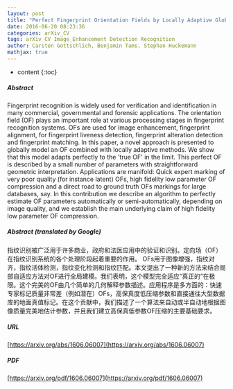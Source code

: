 ```yaml
---
layout: post
title: "Perfect Fingerprint Orientation Fields by Locally Adaptive Global Models"
date: 2016-06-20 08:23:36
categories: arXiv_CV
tags: arXiv_CV Image_Enhancement Detection Recognition
author: Carsten Gottschlich, Benjamin Tams, Stephan Huckemann
mathjax: true
---
```


* content
{:toc}

##### Abstract
Fingerprint recognition is widely used for verification and identification in many commercial, governmental and forensic applications. The orientation field (OF) plays an important role at various processing stages in fingerprint recognition systems. OFs are used for image enhancement, fingerprint alignment, for fingerprint liveness detection, fingerprint alteration detection and fingerprint matching. In this paper, a novel approach is presented to globally model an OF combined with locally adaptive methods. We show that this model adapts perfectly to the 'true OF' in the limit. This perfect OF is described by a small number of parameters with straightforward geometric interpretation. Applications are manifold: Quick expert marking of very poor quality (for instance latent) OFs, high fidelity low parameter OF compression and a direct road to ground truth OFs markings for large databases, say. In this contribution we describe an algorithm to perfectly estimate OF parameters automatically or semi-automatically, depending on image quality, and we establish the main underlying claim of high fidelity low parameter OF compression.

##### Abstract (translated by Google)
指纹识别被广泛用于许多商业，政府和法医应用中的验证和识别。定向场（OF）在指纹识别系统的各个处理阶段起着重要的作用。 OFs用于图像增强，指纹对齐，指纹活体检测，指纹变化检测和指纹匹配。本文提出了一种新的方法来结合局部自适应方法对OF进行全局建模。我们表明，这个模型完全适应“真正的”在极限。这个完美的OF由几个简单的几何解释参数描述。应用程序是多方面的：快速专家标记质量非常差（例如潜在）OFs，高保真度低压缩参数和直接通往大型数据库的地面真值标记。在这个贡献中，我们描述了一个算法来自动或半自动地根据图像质量完美地估计参数，并且我们建立高保真低参数OF压缩的主要基础要求。

##### URL
[https://arxiv.org/abs/1606.06007](https://arxiv.org/abs/1606.06007)

##### PDF
[https://arxiv.org/pdf/1606.06007](https://arxiv.org/pdf/1606.06007)

